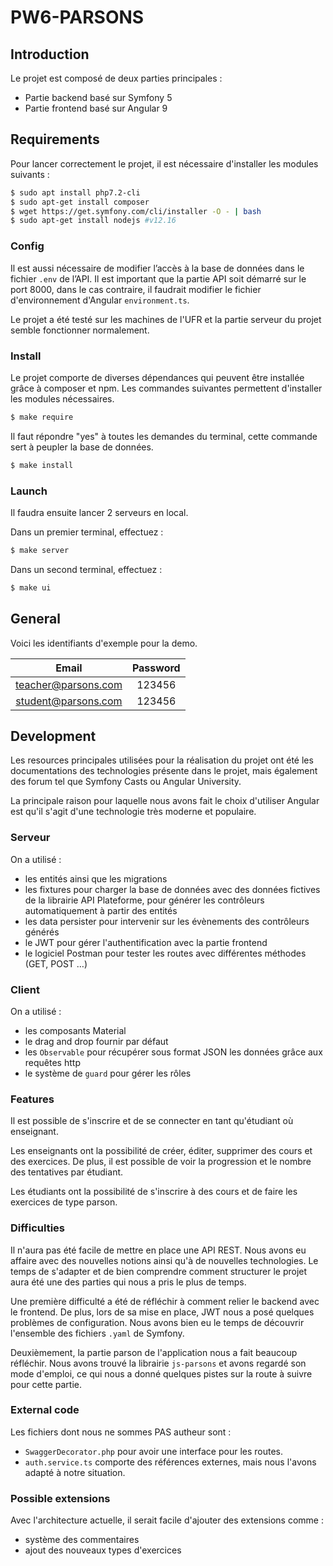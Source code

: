 # PW6-PARSONS

## Introduction

Le projet est composé de deux parties principales : 
- Partie backend basé sur Symfony 5
- Partie frontend basé sur Angular 9

## Requirements

Pour lancer correctement le projet, il est nécessaire d'installer les modules suivants :
```sh
$ sudo apt install php7.2-cli
$ sudo apt-get install composer
$ wget https://get.symfony.com/cli/installer -O - | bash
$ sudo apt-get install nodejs #v12.16
```

### Config

Il est aussi nécessaire de modifier l’accès à la base de données dans le fichier ```.env``` de l’API.
Il est important que la partie API soit démarré sur le port 8000, dans le cas contraire, il faudrait modifier le fichier d'environnement d'Angular ```environment.ts```.

Le projet a été testé sur les machines de l'UFR et la partie serveur du projet semble fonctionner normalement.

### Install

Le projet comporte de diverses dépendances qui peuvent être installée grâce à composer et npm.
Les commandes suivantes permettent d'installer les modules nécessaires.

```sh
$ make require
```

Il faut répondre "yes" à toutes les demandes du terminal, cette commande sert à peupler la base de données.
```sh
$ make install
```

### Launch
Il faudra ensuite lancer 2 serveurs en local.

Dans un premier terminal, effectuez :

```sh
$ make server
```

Dans un second terminal, effectuez :
```sh
$ make ui
```

## General

Voici les identifiants d'exemple pour la demo.

| Email               | Password |
|:-------------------:|:--------:|
| teacher@parsons.com | 123456   |
| student@parsons.com | 123456   |

## Development

Les resources principales utilisées pour la réalisation du projet ont été les documentations des technologies présente dans le projet, mais également des forum tel que Symfony Casts ou Angular University.

La principale raison pour laquelle nous avons fait le choix d'utiliser Angular est qu'il s'agit d'une technologie très moderne et populaire.

### Serveur
On a utilisé :
- les entités ainsi que les migrations
- les fixtures pour charger la base de données avec des données fictives
de la librairie API Plateforme, pour générer les contrôleurs automatiquement à partir des entités
- les data persister pour intervenir sur les évènements des contrôleurs générés
- le JWT pour gérer l'authentification avec la partie frontend
- le logiciel Postman pour tester les routes avec différentes méthodes (GET, POST …)

### Client
On a utilisé :
- les composants Material
- le drag and drop fournir par défaut 
- les ```Observable``` pour récupérer sous format JSON les données grâce aux requêtes http
- le système de ```guard``` pour gérer les rôles

### Features

Il est possible de s'inscrire et de se connecter en tant qu'étudiant où enseignant.

Les enseignants ont la possibilité de créer, éditer, supprimer des cours et des exercices. De plus, il est possible de voir la progression et le nombre des tentatives par étudiant.

Les étudiants ont la possibilité de s'inscrire à des cours et de faire les exercices de type parson.


### Difficulties

Il n'aura pas été facile de mettre en place une API REST. Nous avons eu affaire avec des nouvelles notions ainsi qu'à de nouvelles technologies. Le temps de s'adapter et de bien comprendre comment structurer le projet aura été une des parties qui nous a pris le plus de temps.

Une première difficulté a été de réfléchir à comment relier le backend avec le frontend. De plus, lors de sa mise en place, JWT nous a posé quelques problèmes de configuration. Nous avons bien eu le temps de découvrir l'ensemble des fichiers ```.yaml``` de Symfony.

Deuxièmement, la partie parson de l'application nous a fait beaucoup réfléchir. Nous avons trouvé la librairie ```js-parsons``` et avons regardé son mode d'emploi, ce qui nous a donné quelques pistes sur la route à suivre pour cette partie.

### External code
Les fichiers dont nous ne sommes PAS autheur sont :
- ```SwaggerDecorator.php``` pour avoir une interface pour les routes.
- ```auth.service.ts``` comporte des références externes, mais nous l'avons adapté à notre situation.

### Possible extensions
Avec l'architecture actuelle, il serait facile d'ajouter des extensions comme : 
- système des commentaires
- ajout des nouveaux types d'exercices